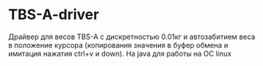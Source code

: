 # TBS-A-driver
Драйвер для весов TBS-A с дискретностью 0.01кг и автозабитием веса в положение курсора (копирования значения в буфер обмена и 
имитация нажатия ctrl+v и down). На java для работы на ОС linux
